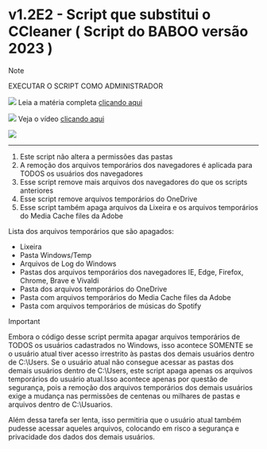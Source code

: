 # v1.2E2 - Script que substitui o CCleaner ( Script do BABOO versão 2023 )

> [!NOTE]  
> EXECUTAR O SCRIPT COMO ADMINISTRADOR

![](https://i.imgur.com/GvkFWI0.png) Leia a matéria completa [clicando aqui](https://www.baboo.com.br/windows-10/conteudo-essencial-windows/script-que-substitui-o-ccleaner/%3famp)

![](https://i.imgur.com/toQwUZE.png) Veja o vídeo [clicando aqui](https://www.youtube.com/watch?v=ybh0sXgzmXQ)

![](https://i.imgur.com/U8gYxcE.png)

---

1. Este script não altera a permissões das pastas
2. A remoção dos arquivos temporários dos navegadores é aplicada para TODOS os usuários dos navegadores
3. Esse script remove mais arquivos dos navegadores do que os scripts anteriores
4. Esse script remove arquivos temporários do OneDrive
5. Esse script também apaga arquivos da Lixeira e os arquivos temporários do Media Cache files da Adobe

Lista dos arquivos temporários que são apagados:
- Lixeira
- Pasta Windows/Temp
- Arquivos de Log do Windows
- Pastas dos arquivos temporários dos navegadores IE, Edge, Firefox, Chrome, Brave e Vivaldi
- Pasta dos arquivos temporários do OneDrive
- Pasta com arquivos temporários do Media Cache files da Adobe
- Pasta com arquivos temporários de músicas do Spotify

> [!IMPORTANT]  
> Embora o código desse script permita apagar arquivos temporários de TODOS os usuários cadastrados no Windows, isso acontece SOMENTE se o usuário atual tiver acesso irrestrito às pastas dos demais usuários dentro de C:\Users. Se o usuário atual não consegue acessar as pastas dos demais usuários dentro de C:\Users, este script apaga apenas os arquivos temporários do usuário atual.Isso acontece apenas por questão de segurança, pois a remoção dos arquivos temporários dos demais usuários exige a mudança nas permissões de centenas ou milhares de pastas e arquivos dentro de C:\Usuarios.
> 
> Além dessa tarefa ser lenta, isso permitiria que o usuário atual também pudesse acessar aqueles arquivos, colocando em risco a segurança e privacidade dos dados dos demais usuários.
